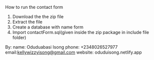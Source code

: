 How to run the contact form

1. Download the the zip file
2. Extract the file
3. Create a database with name form
4. Import contactForm.sql(given inside the zip package in include file folder)

By:
name: Oduduabasi Isong
phone: +2348026527977
email:kellywizzyisong@gmail.com
website: oduduisong.netlify.app

